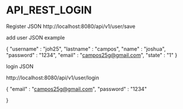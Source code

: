 # API_REST_LOGIN



Register JSON
http://localhost:8080/api/v1/user/save


add user JSON example

{
    "username" : "joh25",
    "lastname" : "campos",
	  "name" : "joshua",
    "password" : "1234",
    "email" : "campos25g@gmail.com",
    "state" : "1"
}


 
login JSON

http://localhost:8080/api/v1/user/login


{
    "email" : "campos25g@gmail.com",
	  "password" : "1234"
    
}
